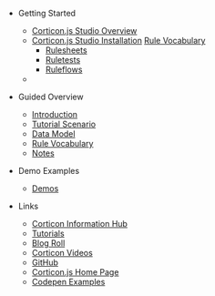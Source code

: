 - Getting Started
  - [Corticon.js Studio Overview](README.md)
  - [Corticon.js Studio Installation](Getting-Started/Installation.md)
[Rule Vocabulary](Getting-Started/Vocabulary.md)
    - [Rulesheets](Getting-Started/Rulesheets.md)
    - [Ruletests](Getting-Started/Ruletests.md)
    - [Ruleflows](Getting-Started/Ruleflows.md)
  - 

- Guided Overview
  - [Introduction](Authoring-the-Rules/Rule-Modeling-Intro.md)
  - [Tutorial Scenario](Authoring-the-Rules/Tutorial-Intro.md)
  - [Data Model](Authoring-the-Rules/Data-Model.md)
  - [Rule Vocabulary](Authoring-the-Rules/Tutorial-Vocabulary.md)
  - [Notes](Authoring-the-Rules/Dynamic-Form-Rules-Notes.md)
  
- Demo Examples
  - [Demos](Demos/README.md)
    
- Links
  - [Corticon Information Hub](https://docs.progress.com/category/corticon-information-hub)
  - [Tutorials](https://www.progress.com/corticon/corticon-learning-center)
  - [Blog Roll](https://www.progress.com/blogs/cognitive-services)
  - [Corticon Videos](https://docs.progress.com/category/corticon-videos)
  - [GitHub](https://github.com/corticon/)
  - [Corticon.js Home Page](https://www.progress.com/corticon-js)
  - [Codepen Examples](https://codepen.io/collection/KpMRLe)
